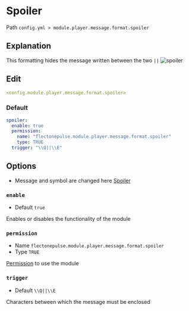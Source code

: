# Spoiler
Path `config.yml > module.player.message.format.spoiler`

## Explanation
This formatting hides the message written between the two `||`
![spoiler](/spoiler.png)

## Edit
```yaml
<config.module.player.message.format.spoiler>
```

### Default
```yaml
spoiler:
  enable: true
  permission:
    name: "flectonepulse.module.player.message.format.spoiler"
    type: TRUE
  trigger: "\\Q||\\E"
```

## Options

- Message and symbol are changed here [Spoiler](/en/messages/en_us/module/tag/spoiler/)

### `enable`
- Default `true`

Enables or disables the functionality of the module

### `permission`
- Name `flectonepulse.module.player.message.format.spoiler`
- Type `TRUE`

[Permission](/en/config/module/#explanation) to use the module

### `trigger`
- Default `\\Q||\\E`

Characters between which the message must be enclosed